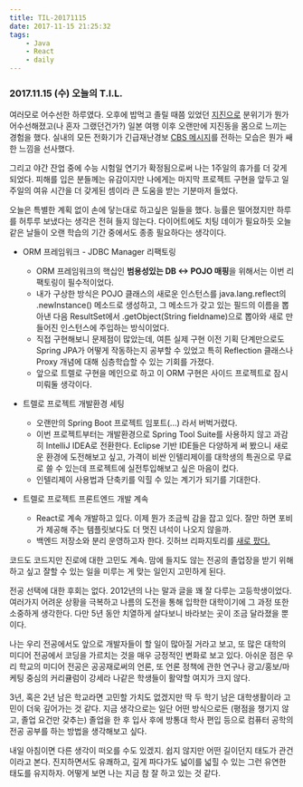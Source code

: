 ```yaml
---
title: TIL-20171115
date: 2017-11-15 21:25:32
tags:
    - Java
    - React
    - daily
---
```


### 2017.11.15 (수) 오늘의 T.I.L. 

여러모로 어수선한 하루였다. 오후에 밥먹고 졸릴 때쯤 있었던 [지진으로](http://www.kma.go.kr/weather/earthquake_volcano/report.jsp?prevEqkType=a&eqkType=a&eqk=eqk_web_11_20171115142931.xml&x=22&y=7) 분위기가 뭔가 어수선해졌고(나 혼자 그랬던건가?) 일본 여행 이후 오랜만에 지진동을 몸으로 느끼는 경험을 했다. 실내의 모든 전화기가 긴급재난경보 [CBS 메시지](https://en.wikipedia.org/wiki/Cell_Broadcast)를 전하는 모습은 뭔가 쌔한 느낌을 선사했다. 

그리고 야간 잔업 중에 수능 시험일 연기가 확정됨으로써 나는 1주일의 휴가를 더 갖게 되었다. 피해를 입은 분들께는 유감이지만 나에게는 마지막 프로젝트 구현을 앞두고 일주일의 여유 시간을 더 갖게된 셈이라 큰 도움을 받는 기분마저 들었다. 

오늘은 특별한 계획 없이 손에 닿는대로 하고싶은 일들을 했다. 능률은 떨어졌지만 하루를 허투루 보냈다는 생각은 전혀 들지 않는다. 다이어트에도 치팅 데이가 필요하듯 오늘같은 날들이 오랜 학습의 기간 중에서도 종종 필요하다는 생각이다. 

* ORM 프레임워크 - JDBC Manager 리팩토링
    * ORM 프레임워크의 핵십인 **범용성있는 DB <-> POJO 매핑**을 위해서는 이번 리팩토링이 필수적이었다.
    * 내가 구상한 방식은 POJO 클래스의 새로운 인스턴스를 java.lang.reflect의 .newInstance() 메소드로 생성하고, 그 메소드가 갖고 있는 필드의 이름을 뽑아낸 다음 ResultSet에서 .getObject(String fieldname)으로 뽑아와 새로 만들어진 인스턴스에 주입하는 방식이었다. 
    * 직접 구현해보니 문제점이 많았는데, 여튼 실제 구현 이전 기획 단계만으로도 Spring JPA가 어떻게 작동하는지 공부할 수 있었고 특히 Reflection 클래스나 Proxy 개념에 대해 심층학습할 수 있는 기회를 가졌다. 
    * 앞으로 트렐로 구현을 메인으로 하고 이 ORM 구현은 사이드 프로젝트로 잠시 미뤄둘 생각이다. 

* 트렐로 프로젝트 개발환경 세팅
    * 오랜만의 Spring Boot 프로젝트 임포트(...) 라서 버벅거렸다.
    * 이번 프로젝트부터는 개발환경으로 Spring Tool Suite를 사용하지 않고 과감히 IntelliJ IDEA로 전환한다. Eclipse 기반 IDE들은 다양하게 써 봤으니 새로운 환경에 도전해보고 싶고, 가격이 비싼 인텔리제이를 대학생의 특권으로 무료로 쓸 수 있는데 프로젝트에 실전투입해보고 싶은 마음이 컸다. 
    * 인텔리제이 사용법과 단축키를 익힐 수 있는 계기가 되기를 기대한다. 

* 트렐로 프로젝트 프론트엔드 개발 계속 
    * React로 계속 개발하고 있다. 이제 뭔가 조금씩 감을 잡고 있다. 잘만 하면 포비가 제공해 주는 템플릿보다도 더 멋진 녀석이 나오지 않을까. 
    * 백엔드 저장소와 분리 운영하고자 한다. 깃허브 리파지토리를 [새로 팠다.](https://github.com/seulgiwendy/trello-react) 

코드도 코드지만 진로에 대한 고민도 계속. 맘에 들지도 않는 전공의 졸업장을 받기 위해 하고 싶고 잘할 수 있는 일을 미루는 게 맞는 일인지 고민하게 된다. 

전공 선택에 대한 후회는 없다. 2012년의 나는 말과 글을 꽤 잘 다루는 고등학생이었다. 여러가지 어려운 상황을 극복하고 나름의 도전을 통해 입학한 대학이기에 그 과정 또한 소중하게 생각한다. 다만 5년 동안 치열하게 살다보니 바라보는 곳이 조금 달라졌을 뿐이다. 

나는 우리 전공에서도 앞으로 개발자들이 할 일이 많아질 거라고 보고, 또 많은 대학의 미디어 전공에서 코딩을 가르치는 것을 매우 긍정적인 변화로 보고 있다. 아쉬운 점은 우리 학교의 미디어 전공은 공공재로써의 언론, 또 언론 정책에 관한 연구나 광고/홍보/마케팅 중심의 커리큘럼이 강세라 나같은 학생들이 활약할 여지가 크지 않다. 

3년, 혹은 2년 남은 학교라면 고민할 가치도 없겠지만 딱 두 학기 남은 대학생활이라 고민이 더욱 깊어가는 것 같다. 지금 생각으로는 일단 어떤 방식으로든 (평점을 챙기지 않고, 졸업 요건만 갖추는) 졸업을 한 후 입사 후에 방통대 학사 편입 등으로 컴퓨터 공학의 전공 공부를 하는 방법을 생각해보고 싶다. 

내일 아침이면 다른 생각이 떠오를 수도 있겠지. 쉽지 않지만 어떤 길이던지 태도가 관건이라고 본다. 진지하면서도 유쾌하고, 깊게 파다가도 넓이를 넓힐 수 있는 그런 유연한 태도를 유지하자. 어떻게 보면 나는 지금 참 잘 하고 있는 것 같다.


